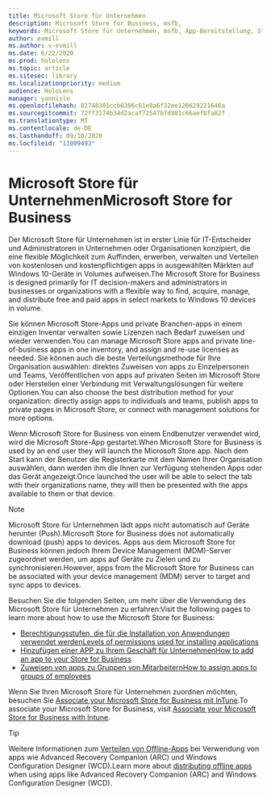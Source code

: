 ```yaml
---
title: Microsoft Store für Unternehmen
description: Microsoft Store for Business, msfb,
keywords: Microsoft Store für Unternehmen, msfb, App-Bereitstellung, Store
author: evmill
ms.author: v-evmill
ms.date: 6/22/2020
ms.prod: hololens
ms.topic: article
ms.sitesec: library
ms.localizationpriority: medium
audience: HoloLens
manager: yannisle
ms.openlocfilehash: 82748301ccb6306c61e8a6f32ee126629221646a
ms.sourcegitcommit: 72ff3174b34d2acaf72547b7d981c66aef8fa82f
ms.translationtype: MT
ms.contentlocale: de-DE
ms.lasthandoff: 09/10/2020
ms.locfileid: "11009493"
---
```

# <span data-ttu-id="974b0-104">Microsoft Store für Unternehmen</span><span class="sxs-lookup"><span data-stu-id="974b0-104">Microsoft Store for Business</span></span>

<span data-ttu-id="974b0-105">Der Microsoft Store für Unternehmen ist in erster Linie für IT-Entscheider und Administratoren in Unternehmen oder Organisationen konzipiert, die eine flexible Möglichkeit zum Auffinden, erwerben, verwalten und Verteilen von kostenlosen und kostenpflichtigen apps in ausgewählten Märkten auf Windows 10-Geräte in Volumes aufweisen.</span><span class="sxs-lookup"><span data-stu-id="974b0-105">The Microsoft Store for Business is designed primarily for IT decision-makers and administrators in businesses or organizations with a flexible way to find, acquire, manage, and distribute free and paid apps in select markets to Windows 10 devices in volume.</span></span> 

<span data-ttu-id="974b0-106">Sie können Microsoft Store-Apps und private Branchen-apps in einem einzigen Inventar verwalten sowie Lizenzen nach Bedarf zuweisen und wieder verwenden.</span><span class="sxs-lookup"><span data-stu-id="974b0-106">You can manage Microsoft Store apps and private line-of-business apps in one inventory, and assign and re-use licenses as needed.</span></span> <span data-ttu-id="974b0-107">Sie können auch die beste Verteilungsmethode für Ihre Organisation auswählen: direktes Zuweisen von apps zu Einzelpersonen und Teams, Veröffentlichen von apps auf privaten Seiten im Microsoft Store oder Herstellen einer Verbindung mit Verwaltungslösungen für weitere Optionen.</span><span class="sxs-lookup"><span data-stu-id="974b0-107">You can also choose the best distribution method for your organization: directly assign apps to individuals and teams, publish apps to private pages in Microsoft Store, or connect with management solutions for more options.</span></span>

<span data-ttu-id="974b0-108">Wenn Microsoft Store for Business von einem Endbenutzer verwendet wird, wird die Microsoft Store-App gestartet.</span><span class="sxs-lookup"><span data-stu-id="974b0-108">When Microsoft Store for Business is used by an end user they will launch the Microsoft Store app.</span></span> <span data-ttu-id="974b0-109">Nach dem Start kann der Benutzer die Registerkarte mit dem Namen Ihrer Organisation auswählen, dann werden ihm die Ihnen zur Verfügung stehenden Apps oder das Gerät angezeigt.</span><span class="sxs-lookup"><span data-stu-id="974b0-109">Once launched the user will be able to select the tab with their organizations name, they will then be presented with the apps available to them or that device.</span></span>

> [!Note] 
> <span data-ttu-id="974b0-110">Microsoft Store für Unternehmen lädt apps nicht automatisch auf Geräte herunter (Push).</span><span class="sxs-lookup"><span data-stu-id="974b0-110">Microsoft Store for Business does not automatically download (push) apps to devices.</span></span> <span data-ttu-id="974b0-111">Apps aus dem Microsoft Store for Business können jedoch Ihrem Device Management (MDM)-Server zugeordnet werden, um apps auf Geräte zu Zielen und zu synchronisieren.</span><span class="sxs-lookup"><span data-stu-id="974b0-111">However, apps from the Microsoft Store for Business can be associated with your device management (MDM) server to target and sync apps to devices.</span></span>

<span data-ttu-id="974b0-112">Besuchen Sie die folgenden Seiten, um mehr über die Verwendung des Microsoft Store für Unternehmen zu erfahren:</span><span class="sxs-lookup"><span data-stu-id="974b0-112">Visit the following pages to learn more about how to use the Microsoft Store for Business:</span></span>
* [<span data-ttu-id="974b0-113">Berechtigungsstufen, die für die Installation von Anwendungen verwendet werden</span><span class="sxs-lookup"><span data-stu-id="974b0-113">Levels of permissions used for installing applications</span></span>](https://docs.microsoft.com/mem/intune/configuration/device-restrictions-windows-holographic#app-store)
* [<span data-ttu-id="974b0-114">Hinzufügen einer APP zu Ihrem Geschäft für Unternehmen</span><span class="sxs-lookup"><span data-stu-id="974b0-114">How to add an app to your Store for Business</span></span>](https://docs.microsoft.com/mem/intune/apps/store-apps-windows)
* [<span data-ttu-id="974b0-115">Zuweisen von apps zu Gruppen von Mitarbeitern</span><span class="sxs-lookup"><span data-stu-id="974b0-115">How to assign apps to groups of employees</span></span>](https://docs.microsoft.com/mem/intune/apps/windows-store-for-business)

<span data-ttu-id="974b0-116">Wenn Sie Ihren Microsoft Store für Unternehmen zuordnen möchten, besuchen Sie [Associate your Microsoft Store for Business mit InTune](https://docs.microsoft.com/mem/intune/apps/windows-store-for-business#associate-your-microsoft-store-for-business-account-with-intune).</span><span class="sxs-lookup"><span data-stu-id="974b0-116">To associate your Microsoft Store for Business, visit [Associate your Microsoft Store for Business with Intune](https://docs.microsoft.com/mem/intune/apps/windows-store-for-business#associate-your-microsoft-store-for-business-account-with-intune).</span></span>

> [!Tip] 
> <span data-ttu-id="974b0-117">Weitere Informationen zum [Verteilen von Offline-Apps](https://docs.microsoft.com/microsoft-store/distribute-offline-apps) bei Verwendung von apps wie Advanced Recovery Companion (ARC) und Windows Configuration Designer (WCD).</span><span class="sxs-lookup"><span data-stu-id="974b0-117">Learn more about [distributing offline apps](https://docs.microsoft.com/microsoft-store/distribute-offline-apps) when using apps like Advanced Recovery Companion (ARC) and Windows Configuration Designer (WCD).</span></span>
